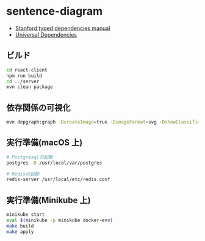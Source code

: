 # sentence-diagram

- [Stanford typed dependencies manual](https://nlp.stanford.edu/software/dependencies_manual.pdf)
- [Universal Dependencies](https://universaldependencies.org/u/dep/all.html)

## ビルド

```bash
cd react-client
npm run build
cd ../server
mvn clean package
```

## 依存関係の可視化

```bash
mvn depgraph:graph -DcreateImage=true -DimageFormat=svg -DshowClassifiers=true -DshowConflicts=true -DshowDuplicates=true -DshowGroupIds=true -DshowOptional=true -DshowVersions=true
```

## 実行準備(macOS 上)

```bash
# Postgresqlの起動
postgres -D /usr/local/var/postgres

# Redisの起動
redis-server /usr/local/etc/redis.conf
```

## 実行準備(Minikube 上)

```bash
minikube start
eval $(minikube -p minikube docker-env)
make build
make apply
```
